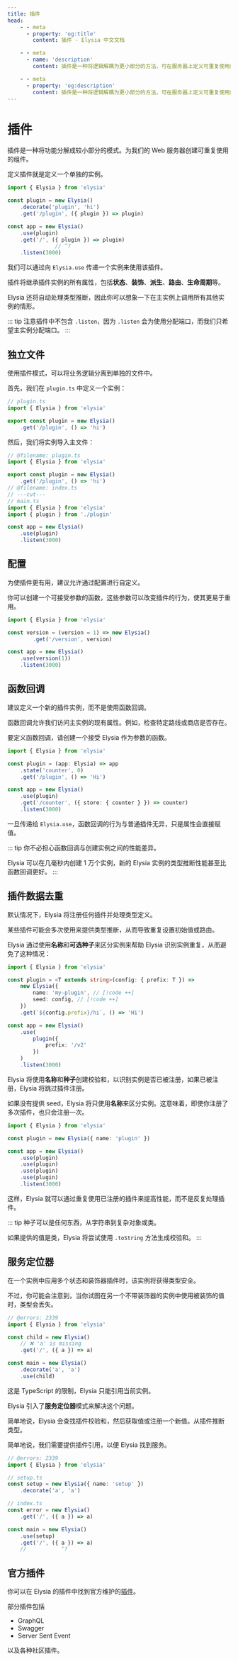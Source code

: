 ```yaml
---
title: 插件
head:
    - - meta
      - property: 'og:title'
        content: 插件 - Elysia 中文文档

    - - meta
      - name: 'description'
        content: 插件是一种将逻辑解耦为更小部分的方法，可在服务器上定义可重复使用的组件。插件可以通过使用 `use` 进行注册，注册插件会合并插件和当前实例之间的类型，钩子的范围和模式也会合并。

    - - meta
      - property: 'og:description'
        content: 插件是一种将逻辑解耦为更小部分的方法，可在服务器上定义可重复使用的组件。插件可以通过使用 `use` 进行注册，注册插件会合并插件和当前实例之间的类型，钩子的范围和模式也会合并。
---
```


<script setup>
import Playground from '../../components/nearl/playground.vue'
import { Elysia } from 'elysia'

const plugin = new Elysia()
    .decorate('plugin', 'hi')
    .get('/plugin', ({ plugin }) => plugin)

const demo1 = new Elysia()
    .get('/', ({ plugin }) => plugin)
    .use(plugin)

const plugin2 = (app) => {
    if ('counter' in app.store) return app

    return app
        .state('counter', 0)
        .get('/plugin', () => 'Hi')
}

const demo2 = new Elysia()
    .use(plugin2)
    .get('/counter', ({ store: { counter } }) => counter)

const version = (version = 1) => new Elysia()
        .get('/version', version)

const demo3 = new Elysia()
    .use(version(1))

const setup = new Elysia({ name: 'setup' })
    .decorate('a', 'a')

const plugin3 = (config) => new Elysia({
        name: 'my-plugin', 
        seed: config, 
    })
    .get(`${config.prefix}/hi`, () => 'Hi')

const demo4 = new Elysia()
    .use(
        plugin3({
            prefix: '/v2'
        })
    )

// child.ts
const child = new Elysia()
    .use(setup)
    .get('/', ({ a }) => a)

// index.ts
const demo5 = new Elysia()
    .use(child)
</script>

# 插件

插件是一种将功能分解成较小部分的模式。为我们的 Web 服务器创建可重复使用的组件。

定义插件就是定义一个单独的实例。

```typescript twoslash
import { Elysia } from 'elysia'

const plugin = new Elysia()
    .decorate('plugin', 'hi')
    .get('/plugin', ({ plugin }) => plugin)

const app = new Elysia()
    .use(plugin)
    .get('/', ({ plugin }) => plugin)
               // ^?
    .listen(3000)
```

我们可以通过向 `Elysia.use` 传递一个实例来使用该插件。

<Playground :elysia="demo1" />

插件将继承插件实例的所有属性，包括**状态**、**装饰**、**派生**、**路由**、**生命周期**等。

Elysia 还将自动处理类型推断，因此你可以想象一下在主实例上调用所有其他实例的情形。

::: tip
注意插件中不包含 `.listen`，因为 `.listen` 会为使用分配端口，而我们只希望主实例分配端口。
:::

## 独立文件

使用插件模式，可以将业务逻辑分离到单独的文件中。

首先，我们在 `plugin.ts` 中定义一个实例：

```typescript twoslash
// plugin.ts
import { Elysia } from 'elysia'

export const plugin = new Elysia()
    .get('/plugin', () => 'hi')
```

然后，我们将实例导入主文件：

```typescript twoslash
// @filename: plugin.ts
import { Elysia } from 'elysia'

export const plugin = new Elysia()
    .get('/plugin', () => 'hi')
// @filename: index.ts
// ---cut---
// main.ts
import { Elysia } from 'elysia'
import { plugin } from './plugin'

const app = new Elysia()
    .use(plugin)
    .listen(3000)
```

## 配置

为使插件更有用，建议允许通过配置进行自定义。

你可以创建一个可接受参数的函数，这些参数可以改变插件的行为，使其更易于重用。

```typescript twoslash
import { Elysia } from 'elysia'

const version = (version = 1) => new Elysia()
        .get('/version', version)

const app = new Elysia()
    .use(version(1))
    .listen(3000)
```

## 函数回调

建议定义一个新的插件实例，而不是使用函数回调。

函数回调允许我们访问主实例的现有属性。例如，检查特定路线或商店是否存在。

要定义函数回调，请创建一个接受 Elysia 作为参数的函数。

```typescript twoslash
import { Elysia } from 'elysia'

const plugin = (app: Elysia) => app
    .state('counter', 0)
    .get('/plugin', () => 'Hi')

const app = new Elysia()
    .use(plugin)
    .get('/counter', ({ store: { counter } }) => counter)
    .listen(3000)
```

<Playground :elysia="demo2" />

一旦传递给 `Elysia.use`，函数回调的行为与普通插件无异，只是属性会直接赋值。

::: tip
你不必担心函数回调与创建实例之间的性能差异。

Elysia 可以在几毫秒内创建 1 万个实例，新的 Elysia 实例的类型推断性能甚至比函数回调更好。
:::

## 插件数据去重

默认情况下，Elysia 将注册任何插件并处理类型定义。

某些插件可能会多次使用来提供类型推断，从而导致重复设置初始值或路由。

Elysia 通过使用**名称**和**可选种子**来区分实例来帮助 Elysia 识别实例重复，从而避免了这种情况：

```typescript twoslash
import { Elysia } from 'elysia'

const plugin = <T extends string>(config: { prefix: T }) => 
    new Elysia({
        name: 'my-plugin', // [!code ++]
        seed: config, // [!code ++]
    })
    .get(`${config.prefix}/hi`, () => 'Hi')

const app = new Elysia()
    .use(
        plugin({
            prefix: '/v2'
        })
    )
    .listen(3000)
```

<Playground :elysia="demo4" />

Elysia 将使用**名称**和**种子**创建校验和，以识别实例是否已被注册，如果已被注册，Elysia 将跳过插件注册。

如果没有提供 seed，Elysia 将只使用**名称**来区分实例。这意味着，即使你注册了多次插件，也只会注册一次。

```typescript twoslash
import { Elysia } from 'elysia'

const plugin = new Elysia({ name: 'plugin' })

const app = new Elysia()
    .use(plugin)
    .use(plugin)
    .use(plugin)
    .use(plugin)
    .listen(3000)
```

这样，Elysia 就可以通过重复使用已注册的插件来提高性能，而不是反复处理插件。

::: tip
种子可以是任何东西，从字符串到复杂对象或类。

如果提供的值是类，Elysia 将尝试使用 `.toString` 方法生成校验和。
:::

## 服务定位器

在一个实例中应用多个状态和装饰器插件时，该实例将获得类型安全。

不过，你可能会注意到，当你试图在另一个不带装饰器的实例中使用被装饰的值时，类型会丢失。

```typescript twoslash
// @errors: 2339
import { Elysia } from 'elysia'

const child = new Elysia()
    // ❌ 'a' is missing
    .get('/', ({ a }) => a)

const main = new Elysia()
    .decorate('a', 'a')
    .use(child)
```

这是 TypeScript 的限制，Elysia 只能引用当前实例。

Elysia 引入了**服务定位器**模式来解决这个问题。

简单地说，Elysia 会查找插件校验和，然后获取值或注册一个新值。从插件推断类型。

简单地说，我们需要提供插件引用，以便 Elysia 找到服务。

```typescript twoslash
// @errors: 2339
import { Elysia } from 'elysia'

// setup.ts
const setup = new Elysia({ name: 'setup' })
    .decorate('a', 'a')

// index.ts
const error = new Elysia()
    .get('/', ({ a }) => a)

const main = new Elysia()
    .use(setup)
    .get('/', ({ a }) => a)
    //           ^?
```

<Playground :elysia="demo5" />

## 官方插件

你可以在 Elysia 的插件中找到官方维护的[插件](/plugins/overview)。

部分插件包括

- GraphQL
- Swagger
- Server Sent Event

以及各种社区插件。
